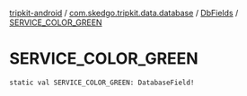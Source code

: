 [tripkit-android](../../index.md) / [com.skedgo.tripkit.data.database](../index.md) / [DbFields](index.md) / [SERVICE_COLOR_GREEN](./-s-e-r-v-i-c-e_-c-o-l-o-r_-g-r-e-e-n.md)

# SERVICE_COLOR_GREEN

`static val SERVICE_COLOR_GREEN: DatabaseField!`